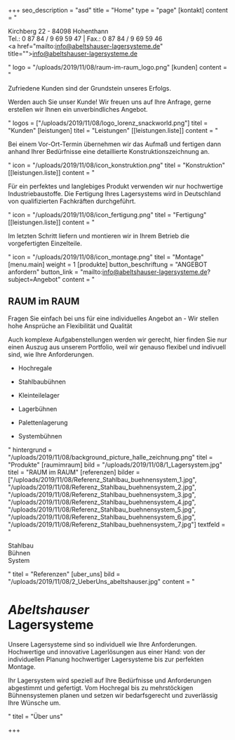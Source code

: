 +++
seo_description = "asd"
title = "Home"
type = "page"
[kontakt]
content = "<p>Kirchberg 22 - 84098 Hohenthann<br>Tel.: 0 87 84 / 9 69 59 47 | Fax.: 0 87 84 / 9 69 59 46<br><a href=\"mailto:info@abeltshauser-lagersysteme.de\" title=\"\">info@abeltshauser-lagersysteme.de</a></p>"
logo = "/uploads/2019/11/08/raum-im-raum_logo.png"
[kunden]
content = "<p>Zufriedene Kunden sind der Grundstein unseres Erfolgs.</p><p>Werden auch Sie unser Kunde! Wir freuen uns auf Ihre Anfrage, gerne erstellen wir Ihnen ein unverbindliches Angebot.</p>"
logos = ["/uploads/2019/11/08/logo_lorenz_snackworld.png"]
titel = "Kunden"
[leistungen]
titel = "Leistungen"
[[leistungen.liste]]
content = "<p>Bei einem Vor-Ort-Termin übernehmen wir das Aufmaß und fertigen dann anhand Ihrer Bedürfnisse eine detaillierte Konstruktionszeichnung an.</p>"
icon = "/uploads/2019/11/08/icon_konstruktion.png"
titel = "Konstruktion"
[[leistungen.liste]]
content = "<p>Für ein perfektes und langlebiges Produkt verwenden wir nur hochwertige Industriebaustoffe. Die Fertigung Ihres Lagersystems wird in Deutschland von qualifizierten Fachkräften durchgeführt.</p>"
icon = "/uploads/2019/11/08/icon_fertigung.png"
titel = "Fertigung"
[[leistungen.liste]]
content = "<p>Im letzten Schritt liefern und montieren wir in Ihrem Betrieb die vorgefertigten Einzelteile.</p>"
icon = "/uploads/2019/11/08/icon_montage.png"
titel = "Montage"
[menu.main]
weight = 1
[produkte]
button_beschriftung = "ANGEBOT anfordern"
button_link = "mailto:info@abeltshauser-lagersysteme.de?subject=Angebot"
content = "<h2>RAUM im RAUM</h2><p>Fragen Sie einfach bei uns für eine individuelles Angebot an - Wir stellen hohe Ansprüche an Flexibilität und Qualität</p><p>Auch komplexe Aufgabenstellungen werden wir gerecht, hier finden Sie nur einen Auszug aus unserem Portfolio, weil wir genauso flexibel und indivuell sind, wie Ihre Anforderungen.</p><ul><li><p>Hochregale</p></li><li><p>Stahlbaubühnen</p></li><li><p>Kleinteilelager</p></li><li><p>Lagerbühnen</p></li><li><p>Palettenlagerung</p></li><li><p>Systembühnen</p></li></ul>"
hintergrund = "/uploads/2019/11/08/background_picture_halle_zeichnung.png"
titel = "Produkte"
[raumimraum]
bild = "/uploads/2019/11/08/1_Lagersystem.jpg"
titel = "RAUM im RAUM"
[referenzen]
bilder = ["/uploads/2019/11/08/Referenz_Stahlbau_buehnensystem_1.jpg", "/uploads/2019/11/08/Referenz_Stahlbau_buehnensystem_2.jpg", "/uploads/2019/11/08/Referenz_Stahlbau_buehnensystem_3.jpg", "/uploads/2019/11/08/Referenz_Stahlbau_buehnensystem_4.jpg", "/uploads/2019/11/08/Referenz_Stahlbau_buehnensystem_5.jpg", "/uploads/2019/11/08/Referenz_Stahlbau_buehnensystem_6.jpg", "/uploads/2019/11/08/Referenz_Stahlbau_buehnensystem_7.jpg"]
textfeld = "<p>Stahlbau <br>Bühnen <br>System</p>"
titel = "Referenzen"
[uber_uns]
bild = "/uploads/2019/11/08/2_UeberUns_abeltshauser.jpg"
content = "<h1><em>Abeltshauser</em><br>Lagersysteme</h1><p>Unsere Lagersysteme sind so individuell wie Ihre Anforderungen. Hochwertige und innovative Lagerlösungen aus einer Hand: von der individuellen Planung hochwertiger Lagersysteme bis zur perfekten Montage.</p><p>Ihr Lagersystem wird speziell auf Ihre Bedürfnisse und Anforderungen abgestimmt und gefertigt. Vom Hochregal bis zu mehrstöckigen Bühnensystemen planen und setzen wir bedarfsgerecht und zuverlässig Ihre Wünsche um.</p>"
titel = "Über uns"

+++
